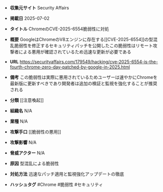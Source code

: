 - **収集元サイト**
Security Affairs

- **掲載日**
2025-07-02

- **タイトル**
ChromeのCVE-2025-6554脆弱性に対処

- **概要**
GoogleはChromeのV8エンジンに存在する[[CVE-2025-6554]]の型混乱脆弱性を修正するセキュリティパッチを公開したこの脆弱性はリモート攻撃者による悪用が確認されているため迅速な更新が必要である

- **URL**
https://securityaffairs.com/179549/hacking/cve-2025-6554-is-the-fourth-chrome-zero-day-patched-by-google-in-2025.html

- **備考**
この脆弱性は実際に悪用されているためユーザーは速やかにChromeを最新版に更新すべきであり開発者は追加の検証と監視を強化することが推奨される

- **分類**
[[注意喚起]]

- **組織名**
N/A

- **業種**
N/A

- **攻撃手口**
[[脆弱性の悪用]]

- **攻撃影響**
N/A

- **脅威アクター**
N/A

- **原因**
型混乱による脆弱性

- **対処方法**
迅速なパッチ適用と監視強化アップデートの徹底

- **ハッシュタグ**
#Chrome #脆弱性 #セキュリティ
